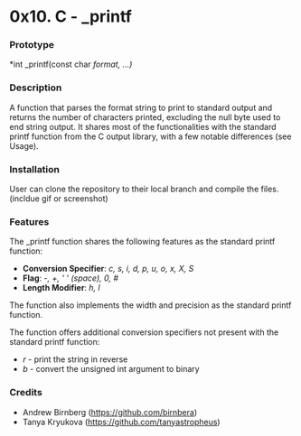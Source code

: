 # 0x10. C - _printf #
### Prototype ###
*int _printf(const char *format, ...)*

### Description ###
A function that parses the format string to print to standard output and returns the number of characters printed, excluding the null byte used to end string output.  It shares most of the functionalities with the standard printf function from the C output library, with a few notable differences (see Usage).

### Installation ###
User can clone the repository to their local branch and compile the files. (incldue gif or screenshot)

### Features ###
The _printf function shares the following features as the standard printf function:
* __Conversion Specifier__: *c, s, i, d, p, u, o, x, X, S*
* __Flag__: *-, +, ' ' (space), 0, #*
* __Length Modifier__: *h, l*

The function also implements the width and precision as the standard printf function.

The function offers additional conversion specifiers not present with the standard printf function:
* *r* - print the string in reverse
* *b* - convert the unsigned int argument to binary

### Credits ###
* Andrew Birnberg (https://github.com/birnbera)
* Tanya Kryukova (https://github.com/tanyastropheus)
